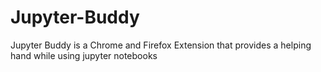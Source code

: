 # Jupyter-Buddy
Jupyter Buddy is a Chrome and Firefox Extension that provides a helping hand while using jupyter notebooks
